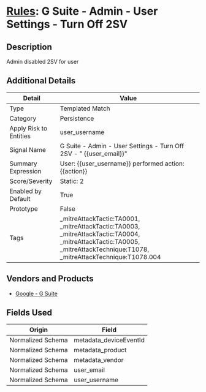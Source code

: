 # [Rules](README.md): G Suite - Admin - User Settings - Turn Off 2SV

## Description
Admin disabled 2SV for user

## Additional Details
|Detail|Value|
|----|----|
|Type|Templated Match|
|Category|Persistence|
|Apply Risk to Entities|user_username|
|Signal Name|G Suite - Admin - User Settings - Turn Off 2SV - " {{user_email}}"|
|Summary Expression|User: {{user_username}} performed action: {{action}}|
|Score/Severity|Static: 2|
|Enabled by Default|True|
|Prototype|False|
|Tags|_mitreAttackTactic:TA0001, _mitreAttackTactic:TA0003, _mitreAttackTactic:TA0004, _mitreAttackTactic:TA0005, _mitreAttackTechnique:T1078, _mitreAttackTechnique:T1078.004|
## Vendors and Products
- [Google - G Suite](../products/e73cd65a-7a4b-4ce9-9d73-e5d9c824c214.md)


## Fields Used

|Origin|Field|
|----|----|
|Normalized Schema|metadata_deviceEventId|
|Normalized Schema|metadata_product|
|Normalized Schema|metadata_vendor|
|Normalized Schema|user_email|
|Normalized Schema|user_username|


